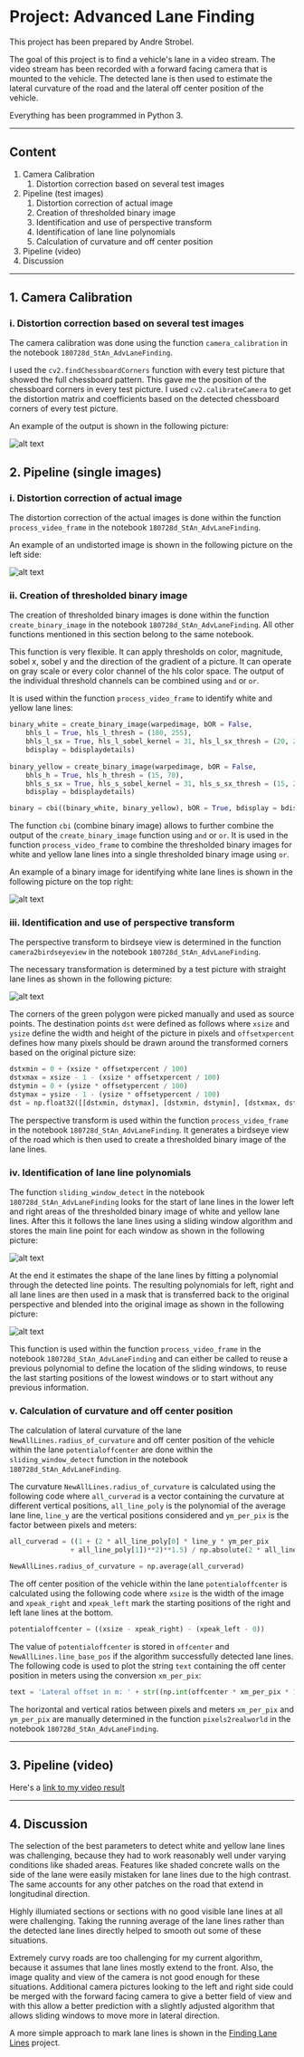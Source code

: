 # Project: Advanced Lane Finding

This project has been prepared by Andre Strobel.

The goal of this project is to find a vehicle's lane in a video stream. The video stream has been recorded with a forward facing camera that is mounted to the vehicle. The detected lane is then used to estimate the lateral curvature of the road and the lateral off center position of the vehicle.

Everything has been programmed in Python 3.

---

## Content

1. Camera Calibration
    1. Distortion correction based on several test images
1. Pipeline (test images)
    1. Distortion correction of actual image
    1. Creation of thresholded binary image
    1. Identification and use of perspective transform
    1. Identification of lane line polynomials
    1. Calculation of curvature and off center position
1. Pipeline (video)
1. Discussion

[//]: # (Image References)

[image1]: ./output_images/01_distortion.png "Distortion"
[image2]: ./output_images/02a_undistorted_road.png  "Undistorted Road"
[image3]: ./output_images/02b_binary.png "Binary Example"
[image4]: ./output_images/02c_perspective.png "Warp Example"
[image5]: ./output_images/02d_line_detection.png "Fit Visual"
[image6]: ./output_images/02d_poly_result.png "Output"

---

## 1. Camera Calibration

### i. Distortion correction based on several test images

The camera calibration was done using the function `camera_calibration` in the notebook `180728d_StAn_AdvLaneFinding`.

I used the `cv2.findChessboardCorners` function with every test picture that showed the full chessboard pattern. This gave me the position of the chessboard corners in every test picture. I used `cv2.calibrateCamera` to get the distortion matrix and coefficients based on the detected chessboard corners of every test picture.

An example of the output is shown in the following picture: 

![alt text][image1]

## 2. Pipeline (single images)

### i. Distortion correction of actual image

The distortion correction of the actual images is done within the function `process_video_frame` in the notebook `180728d_StAn_AdvLaneFinding`.

An example of an undistorted image is shown in the following picture on the left side:

![alt text][image2]

### ii. Creation of thresholded binary image

The creation of thresholded binary images is done within the function `create_binary_image` in the notebook `180728d_StAn_AdvLaneFinding`. All other functions mentioned in this section belong to the same notebook.

This function is very flexible. It can apply thresholds on color, magnitude, sobel x, sobel y and the direction of the gradient of a picture. It can operate on gray scale or every color channel of the hls color space. The output of the individual threshold channels can be combined using `and` or `or`.

It is used within the function `process_video_frame` to identify white and yellow lane lines:

```python
binary_white = create_binary_image(warpedimage, bOR = False, 
    bhls_l = True, hls_l_thresh = (180, 255),
    bhls_l_sx = True, hls_l_sobel_kernel = 31, hls_l_sx_thresh = (20, 255),  
    bdisplay = bdisplaydetails)
    
binary_yellow = create_binary_image(warpedimage, bOR = False, 
    bhls_h = True, hls_h_thresh = (15, 70),
    bhls_s_sx = True, hls_s_sobel_kernel = 31, hls_s_sx_thresh = (15, 255), 
    bdisplay = bdisplaydetails)

binary = cbi((binary_white, binary_yellow), bOR = True, bdisplay = bdisplay)
```

The function `cbi` (combine binary image) allows to further combine the output of the `create_binary_image` function using `and` or `or`. It is used in the function `process_video_frame` to combine the thresholded binary images for white and yellow lane lines into a single thresholded binary image using `or`.

An example of a binary image for identifying white lane lines is shown in the following picture on the top right:

![alt text][image3]

### iii. Identification and use of perspective transform

The perspective transform to birdseye view is determined in the function `camera2birdseyeview` in the notebook `180728d_StAn_AdvLaneFinding`.

The necessary transformation is determined by a test picture with straight lane lines as shown in the following picture: 

![alt text][image4]

The corners of the green polygon were picked manually and used as source points. The destination points `dst` were defined as follows where `xsize` and `ysize` define the width and height of the picture in pixels and `offsetxpercent` defines how many pixels should be drawn around the transformed corners based on the original picture size:

```python
dstxmin = 0 + (xsize * offsetxpercent / 100)
dstxmax = xsize - 1 - (xsize * offsetxpercent / 100)
dstymin = 0 + (ysize * offsetypercent / 100)
dstymax = ysize - 1 - (ysize * offsetypercent / 100)
dst = np.float32([[dstxmin, dstymax], [dstxmin, dstymin], [dstxmax, dstymin], [dstxmax, dstymax]])
```

The perspective transform is used within the function `process_video_frame` in the notebook `180728d_StAn_AdvLaneFinding`. It generates a birdseye view of the road which is then used to create a thresholded binary image of the lane lines.

### iv. Identification of lane line polynomials

The function `sliding_window_detect` in the notebook `180728d_StAn_AdvLaneFinding` looks for the start of lane lines in the lower left and right areas of the thresholded binary image of white and yellow lane lines. After this it follows the lane lines using a sliding window algorithm and stores the main line point for each window as shown in the following picture:

![alt text][image5]

At the end it estimates the shape of the lane lines by fitting a polynomial through the detected line points. The resulting polynomials for left, right and all lane lines are then used in a mask that is transferred back to the original perspective and blended into the original image as shown in the following picture:

![alt text][image6]

This function is used within the function `process_video_frame` in the notebook `180728d_StAn_AdvLaneFinding` and can either be called to reuse a previous polynomial to define the location of the sliding windows, to reuse the last starting positions of the lowest windows or to start without any previous information.

### v. Calculation of curvature and off center position

The calculation of lateral curvature of the lane `NewAllLines.radius_of_curvature` and off center position of the vehicle within the lane `potentialoffcenter` are done within the `sliding_window_detect` function in the notebook `180728d_StAn_AdvLaneFinding`.

The curvature `NewAllLines.radius_of_curvature` is calculated using the following code where `all_curverad` is a vector containing the curvature at different vertical positions, `all_line_poly` is the polynomial of the average lane line, `line_y` are the vertical positions considered and `ym_per_pix` is the factor between pixels and meters:

```python
all_curverad = ((1 + (2 * all_line_poly[0] * line_y * ym_per_pix
               + all_line_poly[1])**2)**1.5) / np.absolute(2 * all_line_poly[0])

NewAllLines.radius_of_curvature = np.average(all_curverad)
```

The off center position of the vehicle within the lane `potentialoffcenter` is calculated using the following code where `xsize` is the width of the image and `xpeak_right` and `xpeak_left` mark the starting positions of the right and left lane lines at the bottom.

```python
potentialoffcenter = ((xsize - xpeak_right) - (xpeak_left - 0))
```

The value of `potentialoffcenter` is stored in `offcenter` and `NewAllLines.line_base_pos` if the algorithm successfully detected lane lines. The following code is used to plot the string `text` containing the off center position in meters using the conversion `xm_per_pix`:

```python
text = 'Lateral offset in m: ' + str((np.int(offcenter * xm_per_pix * 100) / 100))
```

The horizontal and vertical ratios between pixels and meters `xm_per_pix` and `ym_per_pix` are manually determined in the function `pixels2realworld` in the notebook `180728d_StAn_AdvLaneFinding`.

---

## 3. Pipeline (video)

Here's a [link to my video result](./output_images/output.mp4)

---

## 4. Discussion

The selection of the best parameters to detect white and yellow lane lines was challenging, because they had to work reasonably well under varying conditions like shaded areas. Features like shaded concrete walls on the side of the lane were easily mistaken for lane lines due to the high contrast. The same accounts for any other patches on the road that extend in longitudinal direction.

Highly illumiated sections or sections with no good visible lane lines at all were challenging. Taking the running average of the lane lines rather than the detected lane lines directly helped to smooth out some of these situations.

Extremely curvy roads are too challenging for my current algorithm, because it assumes that lane lines mostly extend to the front. Also, the image quality and view of the camera is not good enough for these situations. Additional camera pictures looking to the left and right side could be merged with the forward facing camera to give a better field of view and with this allow a better prediction with a slightly adjusted algorithm that allows sliding windows to move more in lateral direction.

A more simple approach to mark lane lines is shown in the [Finding Lane Lines](https://github.com/CyberAMS/CarND-LaneLines-P1) project.